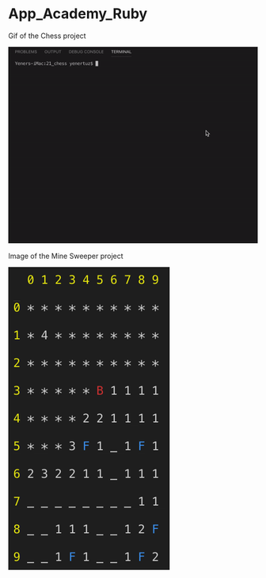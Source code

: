 # App_Academy_Ruby

Gif of the Chess project

![Gif of Chess](chess_demo.gif?raw=true "Chess")

Image of the Mine Sweeper project

![Screen Shot of Mine Sweeper](screen_show.png?raw=true "Mine Sweeper")
